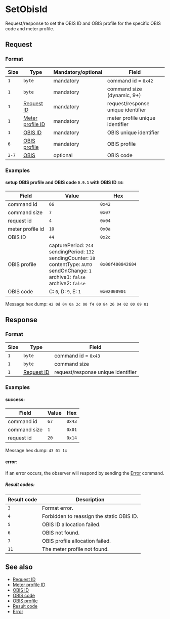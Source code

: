 # SetObisId

Request/response to set the OBIS ID and OBIS profile for the specific OBIS code and meter profile.


## Request

### Format

| Size  | Type                                             | Mandatory/optional | Field                              |
| ----- | ------------------------------------------------ | ------------------ | ---------------------------------- |
| `1`   | `byte`                                           | mandatory          | command id = `0x42`                |
| `1`   | `byte`                                           | mandatory          | command size (dynamic, 9+)         |
| `1`   | [Request ID](../types.md#request-id)             | mandatory          | request/response unique identifier |
| `1`   | [Meter profile ID](../types.md#meter-profile-id) | mandatory          | meter profile unique identifier    |
| `1`   | [OBIS ID](../types.md#obis-id)                   | mandatory          | OBIS unique identifier             |
| `6`   | [OBIS profile](../types.md#obis-profile)         | mandatory          | OBIS profile                       |
| `3-7` | [OBIS](../types.md#obis)                         | optional           | OBIS code                          |

### Examples

#### setup OBIS profile and OBIS code `0.9.1` with OBIS ID `44`:

| Field            | Value                                                                                                                                                                  | Hex              |
| ---------------- | ---------------------------------------------------------------------------------------------------------------------------------------------------------------------- | ---------------- |
| command id       | `66`                                                                                                                                                                   | `0x42`           |
| command size     | `7`                                                                                                                                                                    | `0x07`           |
| request id       | `4`                                                                                                                                                                    | `0x04`           |
| meter profile id | `10`                                                                                                                                                                   | `0x0a`           |
| OBIS ID          | `44`                                                                                                                                                                   | `0x2c`           |
| OBIS profile     | capturePeriod: `244` <br> sendingPeriod: `132` <br> sendingCounter: `38` <br> contentType: `AUTO` <br> sendOnChange: `1` <br> archive1: `false` <br> archive2: `false` | `0x00f400842604` |
| OBIS code        | C: `0`, D: `9`, E: `1`                                                                                                                                                 | `0x02000901`     |

Message hex dump: `42 0d 04 0a 2c 00 f4 00 84 26 04 02 00 09 01`


## Response

### Format

| Size | Type                                 | Field                              |
| ---- | ------------------------------------ | ---------------------------------- |
| `1`  | `byte`                               | command id = `0x43`                |
| `1`  | `byte`                               | command size                       |
| `1`  | [Request ID](../types.md#request-id) | request/response unique identifier |


### Examples

#### success:

| Field        | Value | Hex    |
| ------------ | ----- | ------ |
| command id   | `67`  | `0x43` |
| command size | `1`   | `0x01` |
| request id   | `20`  | `0x14` |

Message hex dump: `43 01 14`

#### error:

If an error occurs, the observer will respond by sending the [Error](./uplink/Error.md) command.

##### Result codes:

| Result code | Description                               |
| ----------- | ----------------------------------------- |
| `3`         | Format error.                             |
| `4`         | Forbidden to reassign the static OBIS ID. |
| `5`         | OBIS ID allocation failed.                |
| `6`         | OBIS not found.                           |
| `7`         | OBIS profile allocation failed.           |
| `11`        | The meter profile not found.              |


## See also

* [Request ID](../types.md#request-id)
* [Meter profile ID](../types.md#meter-profile-id)
* [OBIS ID](../types.md#obis-id)
* [OBIS code](../types.md#obis)
* [OBIS profile](../types.md#obis-profile)
* [Result code](../types.md#result-code)
* [Error](./uplink/Error.md)
